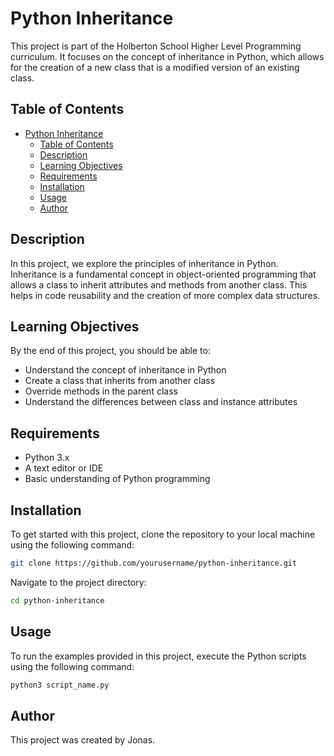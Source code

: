# Python Inheritance

This project is part of the Holberton School Higher Level Programming curriculum. It focuses on the concept of inheritance in Python, which allows for the creation of a new class that is a modified version of an existing class.

## Table of Contents
- [Python Inheritance](#python-inheritance)
  - [Table of Contents](#table-of-contents)
  - [Description](#description)
  - [Learning Objectives](#learning-objectives)
  - [Requirements](#requirements)
  - [Installation](#installation)
  - [Usage](#usage)
  - [Author](#author)

## Description
In this project, we explore the principles of inheritance in Python. Inheritance is a fundamental concept in object-oriented programming that allows a class to inherit attributes and methods from another class. This helps in code reusability and the creation of more complex data structures.

## Learning Objectives
By the end of this project, you should be able to:
- Understand the concept of inheritance in Python
- Create a class that inherits from another class
- Override methods in the parent class
- Understand the differences between class and instance attributes

## Requirements
- Python 3.x
- A text editor or IDE
- Basic understanding of Python programming

## Installation
To get started with this project, clone the repository to your local machine using the following command:
```bash
git clone https://github.com/yourusername/python-inheritance.git
```
Navigate to the project directory:
```bash
cd python-inheritance
```

## Usage
To run the examples provided in this project, execute the Python scripts using the following command:
```bash
python3 script_name.py
```

## Author
This project was created by Jonas.